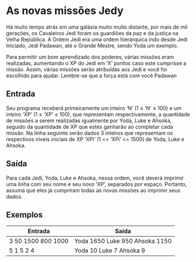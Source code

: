 # As novas missões Jedy

Há muito tempo atrás em uma galáxia muito muito distante, por mais de mil gerações, os Cavaleiros Jedi foram os guardiões da paz e da justiça na Velha República. A Ordem Jedi era uma ordem hierárquica indo desde Jedi Iniciado, Jedi Padawan, até o Grande Mestre, sendo Yoda um exemplo.

Para permitir um bom aprendizado dos poderes, várias missões eram realizadas, aumentando o XP do Jedi em ‘X’ pontos caso este cumprisse a missão. Assim, várias missões serão atribuídas aos Jedi e você foi escolhido para ajudar. Lembre-se que a força está com você Padawan

## Entrada

Seu programa receberá primeiramente um inteiro ‘N’ (1 ≤ ‘N’ ≤ 100) e um inteiro ‘XP’ (1 ≤ ‘XP’ ≤ 100), que representam respectivamente, a quantidade de missões a serem realizadas igualmente por Yoda, Luke e Ahsoka, seguido da quantidade de XP que estes ganharão ao completar cada missão. Na linha seguinte serão dados 3 inteiros que representam os respectivos níveis iniciais de XP ‘XPi’ (1 <= ‘XPi’ <= 1500) de Yoda, Luke e Ahsoka.

## Saída

Para cada Jedi, Yoda, Luke e Ahsoka, nessa ordem, você deverá imprimir uma linha com seu nome e seu novo ‘XP’, separados por espaço. Portanto, assuma que eles já cumpriram todas as novas missões ao imprimir seus dados.

## Exemplos

| Entrada            | Saída                          |
| ------------------ | ------------------------------ |
| 3 50 1500 800 1000 | Yoda 1650 Luke 950 Ahsoka 1150 |
| 5 1 5 2 4          | Yoda 10 Luke 7 Ahsoka 9        |